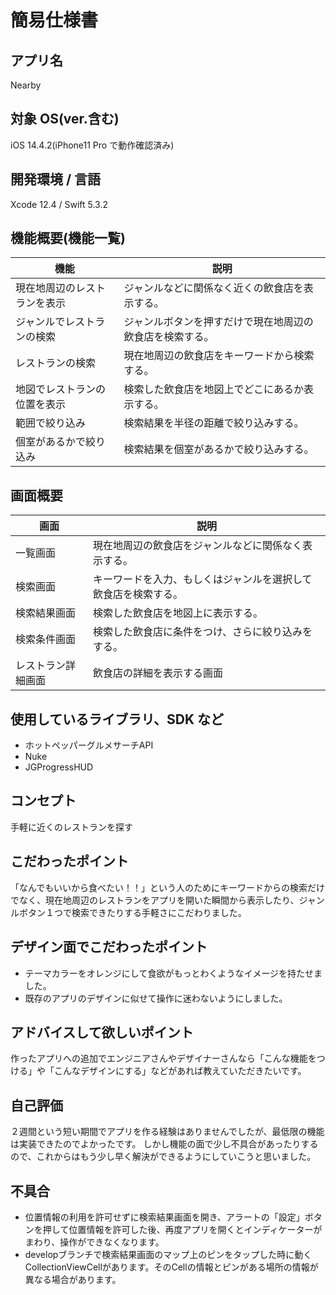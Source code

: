 # 簡易仕様書

## アプリ名
Nearby

## 対象 OS(ver.含む)
iOS 14.4.2(iPhone11 Pro で動作確認済み)

## 開発環境 / 言語
Xcode 12.4 / Swift 5.3.2 

## 機能概要(機能一覧)
| 機能                          | 説明                                                     | 
| ----------------------------- | -------------------------------------------------------- | 
|  現在地周辺のレストランを表示 | ジャンルなどに関係なく近くの飲食店を表示する。           | 
| ジャンルでレストランの検索    | ジャンルボタンを押すだけで現在地周辺の飲食店を検索する。 | 
| レストランの検索              | 現在地周辺の飲食店をキーワードから検索する。               | 
| 地図でレストランの位置を表示  | 検索した飲食店を地図上でどこにあるか表示する。           | 
| 範囲で絞り込み                | 検索結果を半径の距離で絞り込みする。                     | 
| 個室があるかで絞り込み        | 検索結果を個室があるかで絞り込みする。                   |

## 画面概要
| 画面               | 説明                                                           | 
| ------------------ | -------------------------------------------------------------- | 
|  一覧画面          | 現在地周辺の飲食店をジャンルなどに関係なく表示する。         | 
| 検索画面           | キーワードを入力、もしくはジャンルを選択して飲食店を検索する。 | 
| 検索結果画面       | 検索した飲食店を地図上に表示する。                             | 
| 検索条件画面       | 検索した飲食店に条件をつけ、さらに絞り込みをする。             | 
| レストラン詳細画面 | 飲食店の詳細を表示する画面                                     | 

## 使用しているライブラリ、SDK など
- ホットペッパーグルメサーチAPI
- Nuke
- JGProgressHUD

## コンセプト
手軽に近くのレストランを探す

## こだわったポイント
「なんでもいいから食べたい！！」という人のためにキーワードからの検索だけでなく、現在地周辺のレストランをアプリを開いた瞬間から表示したり、ジャンルボタン１つで検索できたりする手軽さにこだわりました。

## デザイン面でこだわったポイント
- テーマカラーをオレンジにして食欲がもっとわくようなイメージを持たせました。
- 既存のアプリのデザインに似せて操作に迷わないようにしました。

## アドバイスして欲しいポイント
作ったアプリへの追加でエンジニアさんやデザイナーさんなら「こんな機能をつける」や「こんなデザインにする」などがあれば教えていただきたいです。

## 自己評価
２週間という短い期間でアプリを作る経験はありませんでしたが、最低限の機能は実装できたのでよかったです。
しかし機能の面で少し不具合があったりするので、これからはもう少し早く解決ができるようにしていこうと思いました。

## 不具合
- 位置情報の利用を許可せずに検索結果画面を開き、アラートの「設定」ボタンを押して位置情報を許可した後、再度アプリを開くとインディケーターがまわり、操作ができなくなります。
- developブランチで検索結果画面のマップ上のピンをタップした時に動くCollectionViewCellがあります。そのCellの情報とピンがある場所の情報が異なる場合があります。
